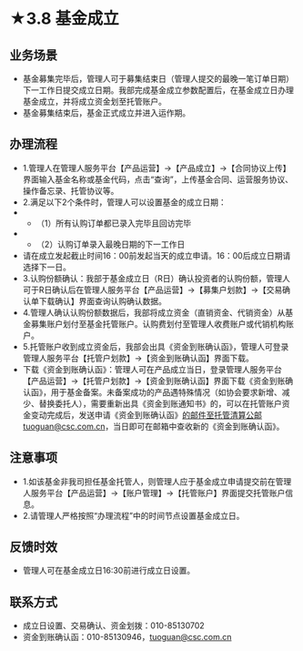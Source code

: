# ★3.8 基金成立
## <i class="hicon lb1"></i>业务场景
- 基金募集完毕后，管理人可于募集结束日（管理人提交的最晚一笔订单日期）下一工作日提交成立日期。我部完成基金成立参数配置后，在基金成立日办理基金成立，并将成立资金划至托管账户。
- 基金募集结束后，基金正式成立并进入运作期。

## <i class="hicon lb2"></i>办理流程
- 1.管理人在管理人服务平台【产品运营】->【产品成立】->【合同协议上传】界面输入基金名称或基金代码，点击“查询”，上传基金合同、运营服务协议、操作备忘录、托管协议等。
- 2.满足以下2个条件时，管理人可以设置基金的成立日期：
- - （1）所有认购订单都已录入完毕且回访完毕
- - （2）认购订单录入最晚日期的下一工作日
- 请在成立发起截止时间16：00前发起当天的成立申请。16：00后成立日期请选择下一日。
- 3.认购份额确认：我部于基金成立日（R日）确认投资者的认购份额，管理人可于R日确认后在管理人服务平台【产品运营】->【募集户划款】->【交易确认单下载确认】界面查询认购确认数据。
- 4.管理人确认认购份额数据后，我部将成立资金（直销资金、代销资金）从基金募集账户划付至基金托管账户。认购费划付至管理人收费账户或代销机构账户。
- 5.托管账户收到成立资金后，我部会出具《资金到账确认函》，管理人可登录管理人服务平台【托管户划款】->【资金到账确认函】界面下载。
- 下载《资金到账确认函》：管理人可在产品成立当日，登录管理人服务平台【产品运营】->【托管户划款】->【资金到账确认函】界面下载《资金到账确认函》，用于基金备案。未备案成功的产品遇特殊情况（如协会要求新增、减少、替换委托人），需要重新出具《资金到账通知书》的，可以在托管账户资金变动完成后，发送申请《资金到账确认函》的邮件至托管清算公邮tuoguan@csc.com.cn，当日即可在邮箱中查收新的《资金到账确认函》。

## <i class="hicon lb3"></i>注意事项
- 1.如该基金非我司担任基金托管人，则管理人应于基金成立申请提交前在管理人服务平台【产品运营】->【账户管理】->【托管账户】界面提交托管账户信息。
- 2.请管理人严格按照“办理流程”中的时间节点设置基金成立日。

## <i class="hicon lb4"></i>反馈时效
- 管理人可在基金成立日16:30前进行成立日设置。

## <i class="hicon lb5"></i>联系方式
- 成立日设置、交易确认、资金划拨：010-85130702 
- 资金到账确认函：010-85130946，tuoguan@csc.com.cn
